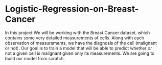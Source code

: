 # Logistic-Regression-on-Breast-Cancer
In this project We will be working with the Breast Cancer dataset, which contains some very detailed measurements of cells. Along with each observation of measurements, we have the diagnosis of the cell (malignant or not). Our goal is to train a model that will be able to predict whether or not a given cell is malignant given only its measurements.
We are going to build our model from scratch.
